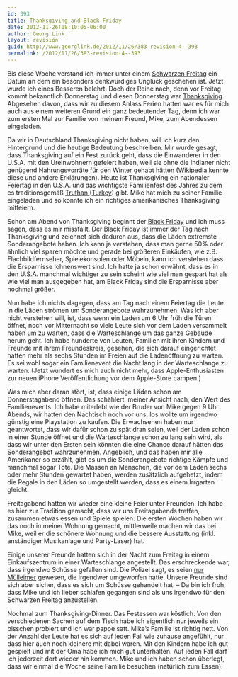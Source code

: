 ```yaml
---
id: 393
title: Thanksgiving and Black Friday
date: 2012-11-26T08:10:05-06:00
author: Georg Link
layout: revision
guid: http://www.georglink.de/2012/11/26/383-revision-4--393
permalink: /2012/11/26/383-revision-4--393
---
```

Bis diese Woche verstand ich immer unter einem <a title="Schwarzer Freitag auf Wikipedia" href=" http://de.wikipedia.org/wiki/Schwarzer_Freitag" target="_blank">Schwarzen Freitag</a> ein Datum an dem ein besonders denkwürdiges Unglück geschehen ist. Jetzt wurde ich eines Besseren belehrt. Doch der Reihe nach, denn vor Freitag kommt bekanntlich Donnerstag und diesen Donnerstag war <a title="Thanksgiving auf Wikipedia" href="http://de.wikipedia.org/wiki/Thanksgiving" target="_blank">Thanksgiving</a>. Abgesehen davon, dass wir zu diesem Anlass Ferien hatten war es für mich auch aus einem weiteren Grund ein ganz bedeutender Tag, denn ich war zum ersten Mal zur Familie von meinem Freund, Mike, zum Abendessen eingeladen.

Da wir in Deutschland Thanksgiving nicht haben, will ich kurz den Hintergrund und die heutige Bedeutung beschreiben. Mir wurde gesagt, dass Thanksgiving auf ein Fest zurück geht, dass die Einwanderer in den U.S.A. mit den Ureinwohnern gefeiert haben, weil sie ohne die Indianer nicht genügend Nahrungsvorräte für den Winter gehabt hätten (<a title="Thanksgiving auf Wikipedia" href="http://de.wikipedia.org/wiki/Thanksgiving" target="_blank">Wikipedia </a>kennte diese und andere Erklärungen). Heute ist Thanksgiving ein nationaler Feiertag in den U.S.A. und das wichtigste Familienfest des Jahres zu dem es traditionsgemäß <a title="Truthühner auf Wikipedia" href="http://de.wikipedia.org/wiki/Truth%C3%BChner" target="_blank">Truthan </a>(<a title="Turkey auf Wikipedia (Englisch)" href="http://en.wikipedia.org/wiki/Turkey_(bird)" target="_blank">Turkey</a>) gibt. Mike hat mich zu seiner Familie eingeladen und so konnte ich ein richtiges amerikanisches Thanksgiving mitfeiern.

Schon am Abend von Thanksgiving beginnt der <a title="Black Friday auf Wikipedia" href="http://de.wikipedia.org/wiki/Black_Friday" target="_blank">Black Friday</a> und ich muss sagen, dass es mir missfällt. Der Black Friday ist immer der Tag nach Thanksgiving und zeichnet sich dadurch aus, dass die Läden extremste Sonderangebote haben. Ich kann ja verstehen, dass man gerne 50% oder ähnlich viel sparen möchte und gerade bei größeren Einkäufen, wie z.B. Flachbildfernseher, Spielekonsolen oder Möbeln, kann ich verstehen dass die Ersparnisse lohnenswert sind. Ich hatte ja schon erwähnt, dass es in den U.S.A. manchmal wichtiger zu sein scheint wie viel man gespart hat als wie viel man ausgegeben hat, am Black Friday sind die Ersparnisse aber nochmal größer.

Nun habe ich nichts dagegen, dass am Tag nach einem Feiertag die Leute in die Läden strömen um Sonderangebote wahrzunehmen. Was ich aber nicht verstehen will, ist, dass wenn ein Laden um 6 Uhr früh die Türen öffnet, noch vor Mitternacht so viele Leute sich vor dem Laden versammelt haben um zu warten, dass die Warteschlange um das ganze Gebäude herum geht. Ich habe hunderte von Leuten, Familien mit ihren Kindern und Freunde mit ihrem Freundeskreis, gesehen, die sich darauf eingerichtet hatten mehr als sechs Stunden im Freien auf die Ladenöffnung zu warten. Es sei wohl sogar ein Familienevent die Nacht lang in der Warteschlange zu warten. (Jetzt wundert es mich auch nicht mehr, dass Apple-Enthusiasten zur neuen iPhone Veröffentlichung vor dem Apple-Store campen.)

Was mich aber daran stört, ist, dass einige Läden schon am Donnerstagabend öffnen. Das schählert, meiner Ansicht nach, den Wert des Familienevents. Ich habe miterlebt wie der Bruder von Mike gegen 9 Uhr Abends, wir hatten den Nachtisch noch vor uns, los wollte um irgendwo günstig eine Playstation zu kaufen. Die Erwachsenen haben nur geantwortet, dass wir dafür schon zu spät dran seien, weil der Laden schon in einer Stunde öffnet und die Warteschlange schon zu lang sein wird, als dass wir unter den Ersten sein könnten die eine Chance darauf hätten das Sonderangebot wahrzunehmen. Angeblich, und das haben mir alle Amerikaner so erzählt, gibt es um die Sonderangebote richtige Kämpfe und manchmal sogar Tote. Die Massen an Menschen, die vor dem Laden sechs oder mehr Stunden gewartet haben, werden zusätzlich aufgehetzt, indem die Regale in den Läden so umgestellt werden, dass es einem Irrgarten gleicht.

Freitagabend hatten wir wieder eine kleine Feier unter Freunden. Ich habe es hier zur Tradition gemacht, dass wir uns Freitagabends treffen, zusammen etwas essen und Spiele spielen. Die ersten Wochen haben wir das noch in meiner Wohnung gemacht, mittlerweile machen wir das bei Mike, weil er die schönere Wohnung und die bessere Ausstattung (inkl. anständiger Musikanlage und Party-Laser) hat.

Einige unserer Freunde hatten sich in der Nacht zum Freitag in einem Einkaufszentrum in einer Warteschlange angestellt. Das erschreckende war, dass irgendwo Schüsse gefallen sind. Die Polizei sagt, es seien <a title="Zeitungsbericht zum Vorfall in der Westroads Mall." href="http://www.sfgate.com/news/article/Police-deny-any-gunfire-at-once-bloody-Omaha-mall-4061355.php" target="_blank">nur Mülleimer</a> gewesen, die irgendwer umgeworfen hatte. Unsere Freunde sind sich aber sicher, dass es sich um Schüsse gehandelt hat. &#8211; Da bin ich froh, dass Mike und ich lieber schlafen gegangen sind als uns irgendwo für den Schwarzen Freitag anzustellen.

Nochmal zum Thanksgiving-Dinner. Das Festessen war köstlich. Von den verschiedenen Sachen auf dem Tisch habe ich eigentlich nur jeweils ein bisschen probiert und ich war pappe satt. Mike&#8217;s Familie ist richtig nett. Von der Anzahl der Leute hat es sich auf jeden Fall wie zuhause angefühlt, nur dass hier auch noch kleinere mit dabei waren. Mit den Kindern habe ich gut gespielt und mit der Oma habe ich mich gut unterhalten. Auf jeden Fall darf ich jederzeit dort wieder hin kommen. Mike und ich haben schon überlegt, dass wir einmal die Woche seine Familie besuchen (natürlich zum Essen).